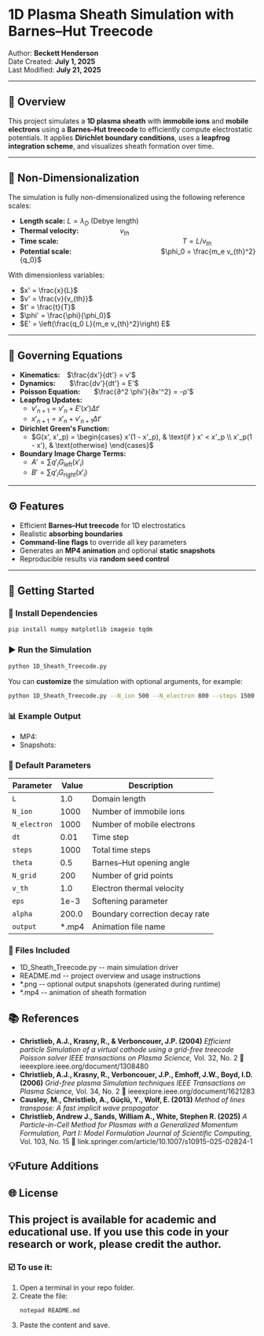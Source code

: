 # 1D Plasma Sheath Simulation with Barnes–Hut Treecode

Author: **Beckett Henderson**  
Date Created: **July 1, 2025**  
Last Modified: **July 21, 2025**

---

## 🌌 Overview

This project simulates a **1D plasma sheath** with **immobile ions** and **mobile electrons** using a **Barnes–Hut treecode** to efficiently compute electrostatic potentials. It applies **Dirichlet boundary conditions**, uses a **leapfrog integration scheme**, and visualizes sheath formation over time.

---

## 🧮 Non-Dimensionalization

The simulation is fully non-dimensionalized using the following reference scales:

- **Length scale:**                $L = \lambda_D$ (Debye length)  
- **Thermal velocity:**      $v_{th}$  
- **Time scale:**                  $T = L / v_{th}$  
- **Potential scale:**             $\phi_0 = \frac{m_e v_{th}^2}{q_0}$

With dimensionless variables:
- $x' = \frac{x}{L}$  
- $v' = \frac{v}{v_{th}}$  
- $t' = \frac{t}{T}$  
- $\phi' = \frac{\phi}{\phi_0}$  
- $E' = \left(\frac{q_0 L}{m_e v_{th}^2}\right) E$

---

## 🧪 Governing Equations

- **Kinematics:** $\frac{dx'}{dt'} = v'$
- **Dynamics:**  $\frac{dv'}{dt'} = E'$
- **Poisson Equation:**  $\frac{∂^2 \phi'}{∂x'^2} = -ρ'$
- **Leapfrog Updates:**
  - $v'_{n+1} = v'_n + E'(x') Δt'$
  - $x'_{n+1} = x'_n + v'_{n+1} Δt'$
- **Dirichlet Green's Function:**
  - $G(x', x'_p) = \begin{cases}
      x'(1 - x'_p), & \text{if } x' < x'_p \\
      x'_p(1 - x'), & \text{otherwise}
    \end{cases}$
- **Boundary Image Charge Terms:**
  - $A' = \sum q'_i G_{\text{left}}(x'_i)$  
  - $B' = \sum q'_i G_{\text{right}}(x'_i)$  

---

## ⚙️ Features

- Efficient **Barnes–Hut treecode** for 1D electrostatics
- Realistic **absorbing boundaries**
- **Command-line flags** to override all key parameters
- Generates an **MP4 animation** and optional **static snapshots**
- Reproducible results via **random seed control**

---

## 🚀 Getting Started

### 🔧 Install Dependencies

```bash
pip install numpy matplotlib imageio tqdm
```

### ▶️ Run the Simulation

```bash
python 1D_Sheath_Treecode.py
```
You can **customize** the simulation with optional arguments, for example:
```bash
python 1D_Sheath_Treecode.py --N_ion 500 --N_electron 800 --steps 1500 --output my_sim.mp4
```

### 📊 Example Output
- MP4:
- Snapshots:

### 📝 Default Parameters
| Parameter    | Value  | Description                    |
| ------------ | ------ | ------------------------------ |
| `L`          | 1.0    | Domain length                  |
| `N_ion`      | 1000   | Number of immobile ions        |
| `N_electron` | 1000   | Number of mobile electrons     |
| `dt`         | 0.01   | Time step                      |
| `steps`      | 1000   | Total time steps               |
| `theta`      | 0.5    | Barnes–Hut opening angle       |
| `N_grid`     | 200    | Number of grid points          |
| `v_th`       | 1.0    | Electron thermal velocity      |
| `eps`        | 1e-3   | Softening parameter            |
| `alpha`      | 200.0  | Boundary correction decay rate |
| `output`     | \*.mp4 | Animation file name            |

### 📁 Files Included
- 1D_Sheath_Treecode.py -- main simulation driver
- README.md -- project overview and usage instructions
- *.png -- optional output snapshots (generated during runtime)
- *.mp4 -- animation of sheath formation

## 📚 References
- **Christlieb, A.J., Krasny, R., & Verboncouer, J.P. (2004)**
  *Efficient particle Simulation of a virtual cathode using a grid-free treecode Poisson solver*
  *IEEE transactions on Plasma Science,* Vol. 32, No. 2
  🔗 ieeexplore.ieee.org/document/1308480
- **Christlieb, A.J., Krasny, R., Verboncouer, J.P., Emhoff, J.W., Boyd, I.D. (2006)**
  *Grid-free plasma Simulation techniques*
  *IEEE Transactions on Plasma Science,* Vol. 34, No. 2
  🔗 ieeexplore.ieee.org/document/1621283
- **Causley, M., Christlieb, A., Güçlü, Y., Wolf, E. (2013)**
  *Method of lines transpose: A fast implicit wave propagator*
- **Christlieb, Andrew J., Sands, William A., White, Stephen R. (2025)**
  *A Particle-in-Cell Method for Plasmas with a Generalized Momentum Formulation, Part I: Model   Formulation*
  *Journal of Scientific Computing,* Vol. 103, No. 15
  🔗 link.springer.com/article/10.1007/s10915-025-02824-1

## 💡Future Additions

## 🌐 License
This project is available for academic and educational use.
If you use this code in your research or work, please credit the author.
---
### ☑️ To use it:
1. Open a terminal in your repo folder.
2. Create the file:
   ```bash
   notepad README.md
   ```
3. Paste the content and save.
